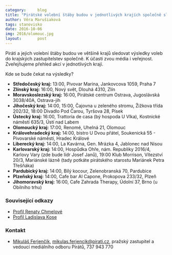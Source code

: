 ```yaml
---
category:     blog
title: "Pirátské volební štáby budou v jednotlivých krajích společně sledovat výsledky voleb"
author: Věra Marušiaková
tags: stanovisko
date: 2016-10-06
img: 2016/olomouc.jpg
layout:       post
---
```


Piráti a jejich volební štáby budou ve většině krajů sledovat výsledky voleb do krajských zastupitelstev společně. K účasti zvou média i veřejnost. Zveřejňujeme přehled akcí v jednotlivých krají.

Kde se bude čekat na výsledky?

* **Středočeský kraj:** 13:00, Pivovar Marina, Jankovcova 1059, Praha 7
* **Zlínský kraj:** 16:00, Nový svět, Dlouhá 4310, Zlín
* **Moravskoslezský kraj:** 16:00, Pirátské centrum Ostrava, Jugoslávská 3038/40A, Ostrava-jih
* **Jihočeský kraj:** 14:00, 15:00, Čajovna u zeleného stromu, Žižkova třída 202/32, 18:00 Divadlo Pod Čarou, Tyršova 28, Písek
* **Ústecký kraj:** 16:00, Trattoria de casa (bý hospoda U Vlka), Kostnické náměstí 635/3, Ústí nad Labem
* **Olomoucký kraj:** 17:00, Renomé, Uhelná 21, Olomouc
* **Královehradecký kraj:** 14:00, bistro U Dvou přátel, Soukenická 55 - Pivovarské náměstí, Hradec Králové
* **Liberecký kraj:** 14:00, La Kavárna, Gen. Mrázka 4, Jablonec nad Nisou
* **Karlovarský kraj:** 14:00, Hospůdka Ohře, nám. Republiky 2016/4, Karlovy Vary (zde bude lídr Josef Janů), 19:00 Klub Morrison, Vítezství 20/3, Mariánské lázně (tady potkáte pirátského starostu Mariánek Petra Třešňáka)
* **Pardubický kraj:** 14:00, Bílý kocour, Zelenobranská 70, Pardubice
* **Plzeňský kraj:** 14:00, Cafe bar Al Capone, Prokopova 233/32, Plzeň
* **Jihomoravský kraj:** 16:00, Cafe Zahrada Therapy, Údolní 37, Brno (u Obilního trhu)

### Související odkazy

* [Profil Renaty Chmelové](http://www.renatachmelova.cz/)
* [Profil Ladislava Kose](http://www.kosdosenatu.cz/)

### Kontakt

* [Mikuláš Ferjenčík](https://www.pirati.cz/lide/mikulas_ferjencik), [mikulas.ferjencik@pirati.cz](mikulas.ferjencik@pirati.cz), pražský zastupitel a vedoucí mediálního odboru Pirátů, 737 943 770
